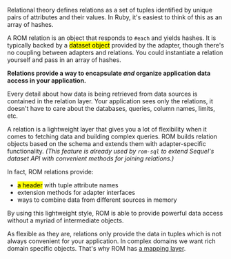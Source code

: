 Relational theory defines relations as a set of tuples identified by unique
pairs of attributes and their values. In Ruby, it's easiest to think of this
as an array of hashes.

A ROM relation is an object that responds to `#each` and yields hashes. It is
typically backed by a <mark>dataset object</mark> provided by the adapter,
though there's no coupling between adapters and relations. You could
instantiate a relation yourself and pass in an array of hashes.

**Relations provide a way to encapsulate *and* organize application data
access in your application.**

Every detail about how data is being retrieved from data sources is
contained in the relation layer. Your application sees only the relations, it
doesn't have to care about the databases, queries, column names, limits, etc.

A relation is a lightweight layer that gives you a lot of flexibility when it
comes to fetching data and building complex queries. ROM builds relation
objects based on the schema and extends them with adapter-specific
functionality. _(This feature is already used by `rom-sql` to extend
Sequel's dataset API with convenient methods for joining relations.)_

In fact, ROM relations provide:

* <mark>a header</mark> with tuple attribute names
* extension methods for adapter interfaces
* ways to combine data from different sources in memory

By using this lightweight style, ROM is able to provide powerful data access
without a myriad of intermediate objects.

As flexible as they are, relations only provide the data in tuples which is not
always convenient for your application. In complex domains we want rich domain
specific objects. That's why ROM has [a mapping layer](/introduction/mappers).
